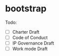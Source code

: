 # bootstrap

Todo:

* [ ] Charter Draft
* [ ] Code of Conduct
* [ ] IP Governance Draft
* [ ] Work mode Draft
